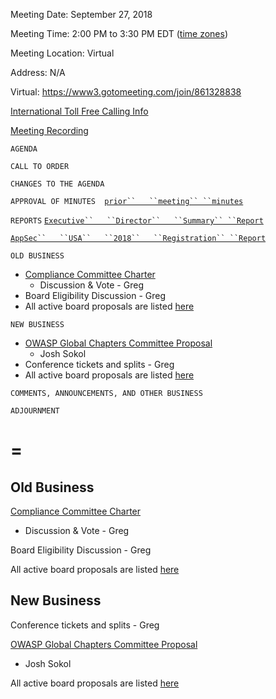 Meeting Date: September 27, 2018

Meeting Time: 2:00 PM to 3:30 PM EDT ([time
zones](https://www.timeanddate.com/worldclock/meetingdetails.html?year=2018&month=9&day=19&hour=18&min=0&sec=0&p1=179&p2=24&p3=16&p4=136&p5=224))

Meeting Location: Virtual

Address: N/A

Virtual: <https://www3.gotomeeting.com/join/861328838>

[International Toll Free Calling
Info](International_Toll_Free_Calling_Information "wikilink")

[Meeting
Recording](https://drive.google.com/a/owasp.org/file/d/1TAJ3tOJDAm_Vgz8oiRfrFYwvVyFdLeYQ/view?usp=sharing)

`AGENDA`

`CALL TO ORDER`

`CHANGES TO THE AGENDA`

`APPROVAL OF MINUTES  `[`prior``   ``meeting``
 ``minutes`](https://docs.google.com/document/d/1qx55SQqlINNc0lw7N7La7NA5pb7scLLLYeaK-Z30r9Y/edit?usp=sharing)

`REPORTS`
[`Executive``   ``Director``   ``Summary``
 ``Report`](https://drive.google.com/file/d/10XKlV5NzMw0njMSx9OVFjDOC2v9Fw13f/view?usp=sharing)

[`AppSec``   ``USA``   ``2018``   ``Registration``
 ``Report`](https://drive.google.com/file/d/0B-AxFkR1zgGVTjZGM01vSzU0ejZ1Y05Tci1zN29UTndnZGo0/view?usp=sharing)

`OLD BUSINESS`

  - [Compliance Committee
    Charter](https://docs.google.com/document/d/1OSm7Vu5iuE-Uu-iOTjD7XhEXQqwDN_ZJ7jOOYqoiCzo/edit?usp=sharing)
    - Discussion & Vote - Greg
  - Board Eligibility Discussion - Greg
  - All active board proposals are listed
    [here](https://drive.google.com/folderview?id=0BxSfMVkfLvslVXdvUFV3NkxucWc&usp=sharing)

`NEW BUSINESS`

  - [OWASP Global Chapters Committee
    Proposal](http://lists.owasp.org/pipermail/owasp-leaders/2018-September/019352.html)
    - Josh Sokol
  - Conference tickets and splits - Greg
  - All active board proposals are listed
    [here](https://drive.google.com/folderview?id=0BxSfMVkfLvslVXdvUFV3NkxucWc&usp=sharing)

`COMMENTS, ANNOUNCEMENTS, AND OTHER BUSINESS`

`ADJOURNMENT`

# \=

## Old Business

[Compliance Committee
Charter](https://docs.google.com/document/d/1OSm7Vu5iuE-Uu-iOTjD7XhEXQqwDN_ZJ7jOOYqoiCzo/edit?usp=sharing)
- Discussion & Vote - Greg

Board Eligibility Discussion - Greg

All active board proposals are listed
[here](https://drive.google.com/folderview?id=0BxSfMVkfLvslVXdvUFV3NkxucWc&usp=sharing)

## New Business

Conference tickets and splits - Greg

[OWASP Global Chapters Committee
Proposal](http://lists.owasp.org/pipermail/owasp-leaders/2018-September/019352.html)
- Josh Sokol

All active board proposals are listed
[here](https://drive.google.com/folderview?id=0BxSfMVkfLvslVXdvUFV3NkxucWc&usp=sharing)